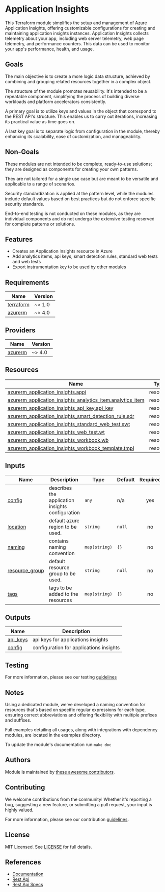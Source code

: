 # Application Insights

This Terraform module simplifies the setup and management of Azure Application Insights, offering customizable configurations for creating and maintaining application insights instances. Application Insights collects telemetry about your app, including web server telemetry, web page telemetry, and performance counters. This data can be used to monitor your app's performance, health, and usage.

## Goals

The main objective is to create a more logic data structure, achieved by combining and grouping related resources together in a complex object.

The structure of the module promotes reusability. It's intended to be a repeatable component, simplifying the process of building diverse workloads and platform accelerators consistently.

A primary goal is to utilize keys and values in the object that correspond to the REST API's structure. This enables us to carry out iterations, increasing its practical value as time goes on.

A last key goal is to separate logic from configuration in the module, thereby enhancing its scalability, ease of customization, and manageability.

## Non-Goals

These modules are not intended to be complete, ready-to-use solutions; they are designed as components for creating your own patterns.

They are not tailored for a single use case but are meant to be versatile and applicable to a range of scenarios.

Security standardization is applied at the pattern level, while the modules include default values based on best practices but do not enforce specific security standards.

End-to-end testing is not conducted on these modules, as they are individual components and do not undergo the extensive testing reserved for complete patterns or solutions.

## Features

- Creates an Application Insights resource in Azure
- Add analytics items, api keys, smart detection rules, standard web tests and web tests
- Export instrumentation key to be used by other modules

<!-- BEGIN_TF_DOCS -->
## Requirements

| Name | Version |
|------|---------|
| <a name="requirement_terraform"></a> [terraform](#requirement\_terraform) | ~> 1.0 |
| <a name="requirement_azurerm"></a> [azurerm](#requirement\_azurerm) | ~> 4.0 |

## Providers

| Name | Version |
|------|---------|
| <a name="provider_azurerm"></a> [azurerm](#provider\_azurerm) | ~> 4.0 |

## Resources

| Name | Type |
|------|------|
| [azurerm_application_insights.appi](https://registry.terraform.io/providers/hashicorp/azurerm/latest/docs/resources/application_insights) | resource |
| [azurerm_application_insights_analytics_item.analytics_item](https://registry.terraform.io/providers/hashicorp/azurerm/latest/docs/resources/application_insights_analytics_item) | resource |
| [azurerm_application_insights_api_key.api_key](https://registry.terraform.io/providers/hashicorp/azurerm/latest/docs/resources/application_insights_api_key) | resource |
| [azurerm_application_insights_smart_detection_rule.sdr](https://registry.terraform.io/providers/hashicorp/azurerm/latest/docs/resources/application_insights_smart_detection_rule) | resource |
| [azurerm_application_insights_standard_web_test.swt](https://registry.terraform.io/providers/hashicorp/azurerm/latest/docs/resources/application_insights_standard_web_test) | resource |
| [azurerm_application_insights_web_test.wt](https://registry.terraform.io/providers/hashicorp/azurerm/latest/docs/resources/application_insights_web_test) | resource |
| [azurerm_application_insights_workbook.wb](https://registry.terraform.io/providers/hashicorp/azurerm/latest/docs/resources/application_insights_workbook) | resource |
| [azurerm_application_insights_workbook_template.tmpl](https://registry.terraform.io/providers/hashicorp/azurerm/latest/docs/resources/application_insights_workbook_template) | resource |

## Inputs

| Name | Description | Type | Default | Required |
|------|-------------|------|---------|:--------:|
| <a name="input_config"></a> [config](#input\_config) | describes the application insights configuration | `any` | n/a | yes |
| <a name="input_location"></a> [location](#input\_location) | default azure region to be used. | `string` | `null` | no |
| <a name="input_naming"></a> [naming](#input\_naming) | contains naming convention | `map(string)` | `{}` | no |
| <a name="input_resource_group"></a> [resource\_group](#input\_resource\_group) | default resource group to be used. | `string` | `null` | no |
| <a name="input_tags"></a> [tags](#input\_tags) | tags to be added to the resources | `map(string)` | `{}` | no |

## Outputs

| Name | Description |
|------|-------------|
| <a name="output_api_keys"></a> [api\_keys](#output\_api\_keys) | api keys for applications insights |
| <a name="output_config"></a> [config](#output\_config) | configuration for applications insights |
<!-- END_TF_DOCS -->

## Testing

For more information, please see our testing [guidelines](./TESTING.md)

## Notes

Using a dedicated module, we've developed a naming convention for resources that's based on specific regular expressions for each type, ensuring correct abbreviations and offering flexibility with multiple prefixes and suffixes.

Full examples detailing all usages, along with integrations with dependency modules, are located in the examples directory.

To update the module's documentation run `make doc`

## Authors

Module is maintained by [these awesome contributors](https://github.com/cloudnationhq/terraform-azure-appi/graphs/contributors).

## Contributing

We welcome contributions from the community! Whether it's reporting a bug, suggesting a new feature, or submitting a pull request, your input is highly valued.

For more information, please see our contribution [guidelines](./CONTRIBUTING.md).

## License

MIT Licensed. See [LICENSE](./LICENSE) for full details.

## References

- [Documentation](https://learn.microsoft.com/en-us/azure/azure-monitor/app/app-insights-overview)
- [Rest Api](https://learn.microsoft.com/en-us/rest/api/application-insights/)
- [Rest Api Specs](https://github.com/Azure/azure-rest-api-specs/tree/main/specification/applicationinsights)

